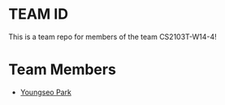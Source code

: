 # TEAM ID
This is a team repo for members of the team CS2103T-W14-4!

# Team Members
* [Youngseo Park](members/youngseoPark.md)
